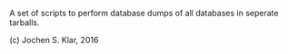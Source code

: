A set of scripts to perform database dumps of all databases in seperate tarballs.

(c) Jochen S. Klar, 2016
